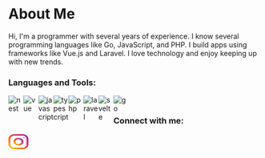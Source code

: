 # About Me

Hi, I'm a programmer with several years of experience. I know several programming languages like Go, JavaScript, and PHP. I build apps using frameworks like Vue.js and Laravel. I love technology and enjoy keeping up with new trends.

### Languages and Tools:
<img align="left" alt="nest" width=30 src="https://cdn.jsdelivr.net/gh/devicons/devicon/icons/nestjs/nestjs-plain.svg"/>
<img align="left" alt="vue" width=30 src="https://cdn.jsdelivr.net/gh/devicons/devicon/icons/vuejs/vuejs-original.svg"/>
<img align="left" alt="javascript" width=30 src="https://cdn.jsdelivr.net/gh/devicons/devicon/icons/javascript/javascript-original.svg"/>
<img align="left" alt="typescript" width=30 src="https://cdn.jsdelivr.net/gh/devicons/devicon/icons/typescript/typescript-original.svg"/>
<img align="left" alt="php" width=30 src="https://cdn.jsdelivr.net/gh/devicons/devicon/icons/php/php-plain.svg"/>
<img align="left" alt="laravel" width=30 src="https://cdn.jsdelivr.net/gh/devicons/devicon/icons/laravel/laravel-plain.svg"/>
<img align="left" alt="svelte" width=30 src="https://cdn.jsdelivr.net/gh/devicons/devicon/icons/svelte/svelte-original.svg"/>
<img align="left" alt="go" width=30 src="https://cdn.jsdelivr.net/gh/devicons/devicon/icons/go/go-original.svg"/>
<br/>


<h3 align="left">Connect with me:</h3>
<p align="left">
<a href="https://instagram.com/darfr12" target="blank"><img align="center" src="https://raw.githubusercontent.com/DaffaAhmadSM/DaffaAhmadSM/master/image/instagram.svg" alt="darfr12" height="30" width="40"></a>
</p>
